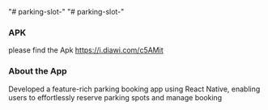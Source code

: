 "# parking-slot-" 
"# parking-slot-" 
### APK
 please find the Apk https://i.diawi.com/c5AMit

 ### About the App 
 Developed a feature-rich parking booking app using React Native, enabling users to
effortlessly reserve parking spots and manage booking
